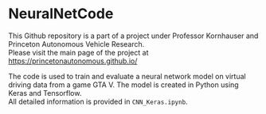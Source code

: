 # NeuralNetCode

This Github repository is a part of a project under Professor Kornhauser and Princeton Autonomous Vehicle Research.  
Please visit the main page of the project at https://princetonautonomous.github.io/  

The code is used to train and evaluate a neural network model on virtual driving data from a game GTA V. The model is created in Python using Keras and Tensorflow.  
All detailed information is provided in `CNN_Keras.ipynb`.  
